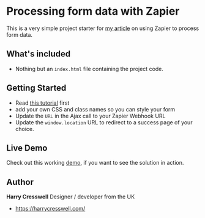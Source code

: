 # Processing form data with Zapier
This is a very simple project starter for [my article](https://harrycresswell.com/articles/form-data-with-zapier/) on using Zapier to process form data.

## What's included
- Nothing but an `index.html` file containing the project code.

## Getting Started
- Read [this tutorial](https://harrycresswell.com/articles/form-data-with-zapier/) first
- add your own CSS and class names so you can style your form
- Update the `URL` in the Ajax call to your Zapier Webhook URL
- Update the `window.location` URL to redirect to a success page of your choice.

## Live Demo

Check out this working [demo](http://harrycresswell.co.uk/tutorials/zapier-contact/), if you want to see the solution in action.

## Author

**Harry Cresswell**
Designer / developer from the UK
- https://harrycresswell.com/
